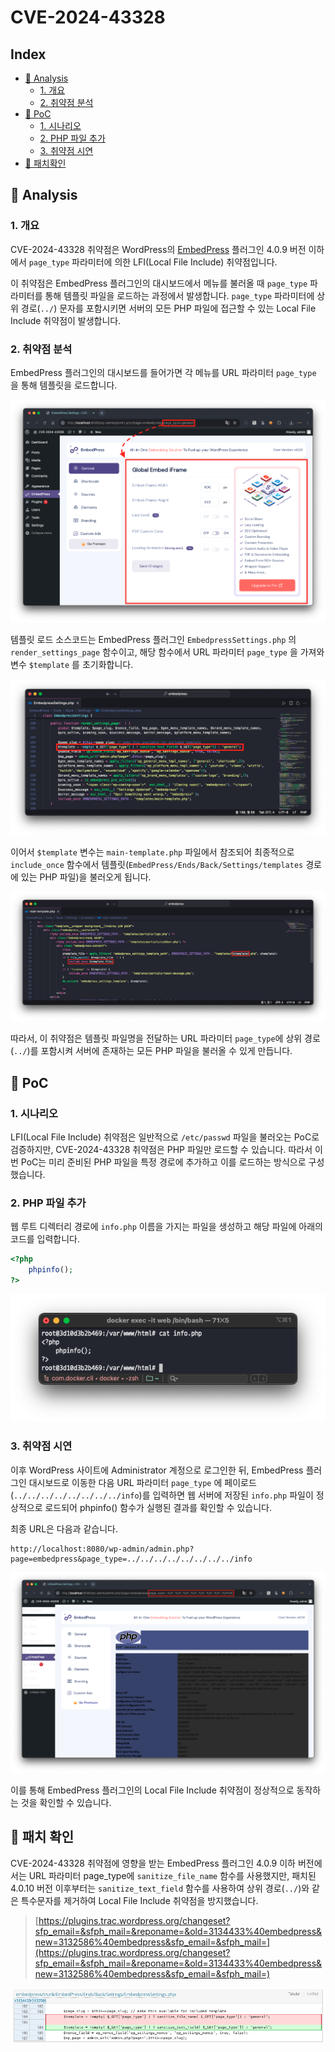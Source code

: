 # CVE-2024-43328

## Index
* [📌 Analysis](#📌-analysis)
    * [1. 개요](#1-개요)
    * [2. 취약점 분석](#2-취약점-분석)
* [📌 PoC](#📌-poc)
    * [1. 시나리오](#1-시나리오)
    * [2. PHP 파일 추가](#2-php-파일-추가)
    * [3. 취약점 시연](#3-취약점-시연)
* [📌 패치확인](#📌-패치확인)

## 📌 Analysis

### 1. 개요

CVE-2024-43328 취약점은 WordPress의 [EmbedPress](https://wordpress.org/plugins/embedpress/) 플러그인 4.0.9 버전 이하에서 `page_type` 파라미터에 의한 LFI(Local File Include) 취약점입니다.

이 취약점은 EmbedPress 플러그인의 대시보드에서 메뉴를 불러올 때 `page_type` 파라미터를 통해 템플릿 파일을 로드하는 과정에서 발생합니다. `page_type` 파라미터에 상위 경로(`../`) 문자를 포함시키면 서버의 모든 PHP 파일에 접근할 수 있는 Local File Include 취약점이 발생합니다.

### 2. 취약점 분석

EmbedPress 플러그인의 대시보드를 들어가면 각 메뉴를 URL 파라미터 `page_type` 을 통해 템플릿을 로드합니다.

![image-001](images/image-001.png)

템플릿 로드 소스코드는 EmbedPress 플러그인 `EmbedpressSettings.php` 의 `render_settings_page` 함수이고, 해당 함수에서 URL 파라미터 `page_type` 을 가져와 변수 `$template` 를 초기화합니다.

![image-002](images/image-002.png)

이어서 `$template` 변수는 `main-template.php` 파일에서 참조되어 최종적으로 `include_once` 함수에서 템플릿(`EmbedPress/Ends/Back/Settings/templates` 경로에 있는 PHP 파일)을 불러오게 됩니다.

![image-003](images/image-003.png)

따라서, 이 취약점은 템플릿 파일명을 전달하는 URL 파라미터 `page_type`에 상위 경로(`../`)를 포함시켜 서버에 존재하는 모든 PHP 파일을 불러올 수 있게 만듭니다.

## 📌 PoC

### 1. 시나리오

LFI(Local File Include) 취약점은 일반적으로 `/etc/passwd` 파일을 불러오는 PoC로 검증하지만, CVE-2024-43328 취약점은 PHP 파일만 로드할 수 있습니다. 따라서 이번 PoC는 미리 준비된 PHP 파일을 특정 경로에 추가하고 이를 로드하는 방식으로 구성했습니다.

### 2. PHP 파일 추가

웹 루트 디렉터리 경로에 `info.php` 이름을 가지는 파일을 생성하고 해당 파일에 아래의 코드를 입력합니다.

```php
<?php
    phpinfo();
?>
```

![image.png](images/image-004.png)

### 3. 취약점 시연

이후 WordPress 사이트에 Administrator 계정으로 로그인한 뒤, EmbedPress 플러그인 대시보드로 이동한 다음 URL 파라미터 `page_type` 에 페이로드(`../../../../../../../../info`)를 입력하면 웹 서버에 저장된 `info.php` 파일이 정상적으로 로드되어 phpinfo() 함수가 실행된 결과를 확인할 수 있습니다.

최종 URL은 다음과 같습니다.

```
http://localhost:8080/wp-admin/admin.php?page=embedpress&page_type=../../../../../../../../info
```

![image-005](images/image-005.png)

이를 통해 EmbedPress 플러그인의 Local File Include 취약점이 정상적으로 동작하는 것을 확인할 수 있습니다.

## 📌 패치 확인

CVE-2024-43328 취약점에 영향을 받는 EmbedPress 플러그인 4.0.9 이하 버전에서는 URL 파라미터 page_type에 `sanitize_file_name` 함수를 사용했지만, 패치된 4.0.10 버전 이후부터는 `sanitize_text_field` 함수를 사용하여 상위 경로(`../`)와 같은 특수문자를 제거하여 Local File Include 취약점을 방지했습니다.

> [https://plugins.trac.wordpress.org/changeset?sfp_email=&sfph_mail=&reponame=&old=3134433%40embedpress&new=3132586%40embedpress&sfp_email=&sfph_mail=](https://plugins.trac.wordpress.org/changeset?sfp_email=&sfph_mail=&reponame=&old=3134433%40embedpress&new=3132586%40embedpress&sfp_email=&sfph_mail=)
> 

![image-006](images/image-006.png)